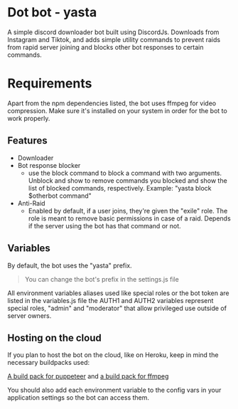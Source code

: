 # Dot bot - yasta

A simple discord downloader bot built using DiscordJs. Downloads from Instagram and Tiktok, and adds simple utility commands to prevent raids from rapid server joining and blocks other bot responses to certain commands.


# Requirements

Apart from the npm dependencies listed, the bot uses ffmpeg for video compression. Make sure it's installed on your system in order for the bot to work properly.

## Features

 - Downloader
 - Bot response blocker
	 - use the block command to block a command with two arguments. Unblock and show to remove commands you blocked and show the list of blocked commands, respectively. Example: "yasta block $otherbot command"
 - Anti-Raid
	 - Enabled by default, if a user joins, they're given the "exile" role. The role is meant to remove basic permissions in case of a raid. Depends if the server using the bot has that command or not.

## Variables

By default, the bot uses the "yasta" prefix.
> You can change the bot's prefix in the settings.js file

All environment variables aliases used like special roles or the bot token are listed in the variables.js file
the AUTH1 and AUTH2 variables represent special roles, "admin" and "moderator" that allow privileged use outside of server owners. 


## Hosting on the cloud
If you plan to host the bot on the cloud, like on Heroku, keep in mind the necessary buildpacks used:

[A build pack for puppeteer](https://github.com/jontewks/puppeteer-heroku-buildpack)
 and [a build pack for ffmpeg](https://github.com/jonathanong/heroku-buildpack-ffmpeg-latest.git)

You should also add each environment variable to the config vars in your application settings so the bot can access them.
